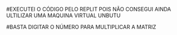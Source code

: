 #EXECUTEI O CÓDIGO PELO REPLIT POIS NÃO CONSEGUI AINDA ULTILIZAR UMA MAQUINA VIRTUAL UNBUTU


#BASTA DIGITAR O NÚMERO PARA MULTIPLICAR A MATRIZ
